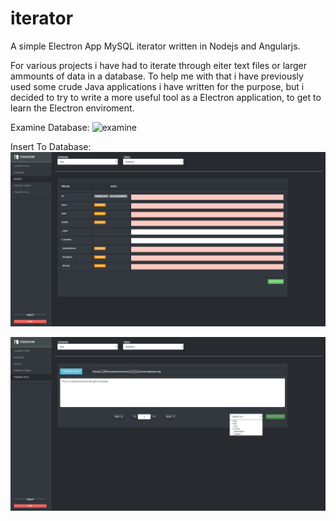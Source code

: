 # iterator
A simple Electron App MySQL iterator written in Nodejs and Angularjs. 

For various projects i have had to iterate through eiter text files or larger ammounts of data in a database. 
To help me with that i have previously used some crude Java applications i have written for the purpose, but i decided to try to write a more useful tool as a Electron application, to get to learn the Electron enviroment. 


Examine Database:
![examine](https://github.com/null4bl3/iterator/raw/master/DeepinScreenshot20161104131441.png|alt=examine)

Insert To Database:
![insert](https://github.com/null4bl3/iterator/raw/master/DeepinScreenshot20161104131454.png)


![iterate](https://github.com/null4bl3/iterator/raw/master/DeepinScreenshot20161104131625.png)
